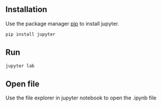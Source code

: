 ## Installation

Use the package manager [pip]([https://pip.pypa.io/en/stable/](https://jupyter.org/install)) to install jupyter.

```bash
pip install jupyter
```
## Run

```python
jupyter lab
```
## Open file

Use the file explorer in jupyter notebook to open the .ipynb file
